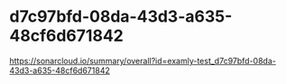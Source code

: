 # d7c97bfd-08da-43d3-a635-48cf6d671842
https://sonarcloud.io/summary/overall?id=examly-test_d7c97bfd-08da-43d3-a635-48cf6d671842
